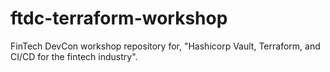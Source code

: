 # ftdc-terraform-workshop
FinTech DevCon workshop repository for, "Hashicorp Vault, Terraform, and CI/CD for the fintech industry".
